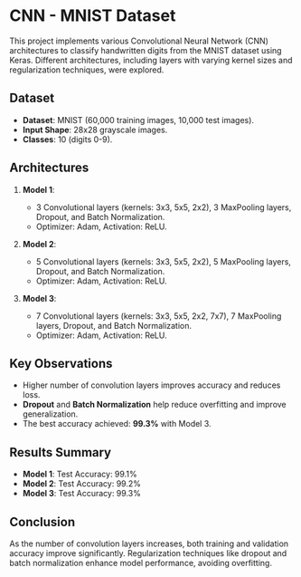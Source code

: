 

# CNN - MNIST Dataset

This project implements various Convolutional Neural Network (CNN) architectures to classify handwritten digits from the MNIST dataset using Keras. Different architectures, including layers with varying kernel sizes and regularization techniques, were explored.

## Dataset
- **Dataset**: MNIST (60,000 training images, 10,000 test images).
- **Input Shape**: 28x28 grayscale images.
- **Classes**: 10 (digits 0-9).

## Architectures
1. **Model 1**: 
   - 3 Convolutional layers (kernels: 3x3, 5x5, 2x2), 3 MaxPooling layers, Dropout, and Batch Normalization.
   - Optimizer: Adam, Activation: ReLU.
   
2. **Model 2**:
   - 5 Convolutional layers (kernels: 3x3, 5x5, 2x2), 5 MaxPooling layers, Dropout, and Batch Normalization.
   - Optimizer: Adam, Activation: ReLU.
   
3. **Model 3**:
   - 7 Convolutional layers (kernels: 3x3, 5x5, 2x2, 7x7), 7 MaxPooling layers, Dropout, and Batch Normalization.
   - Optimizer: Adam, Activation: ReLU.

## Key Observations
- Higher number of convolution layers improves accuracy and reduces loss.
- **Dropout** and **Batch Normalization** help reduce overfitting and improve generalization.
- The best accuracy achieved: **99.3%** with Model 3.

## Results Summary
- **Model 1**: Test Accuracy: 99.1%
- **Model 2**: Test Accuracy: 99.2%
- **Model 3**: Test Accuracy: 99.3%

## Conclusion
As the number of convolution layers increases, both training and validation accuracy improve significantly. Regularization techniques like dropout and batch normalization enhance model performance, avoiding overfitting.

